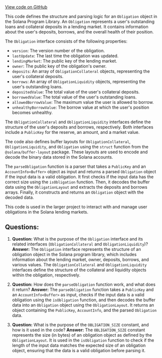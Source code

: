[View code on GitHub](https://github.com/solana-labs/solana-program-library/token-lending/js/src/state/obligation.ts)

This code defines the structure and parsing logic for an `Obligation` object in the Solana Program Library. An `Obligation` represents a user's outstanding loans and collateral deposits in a lending market. It contains information about the user's deposits, borrows, and the overall health of their position.

The `Obligation` interface consists of the following properties:
- `version`: The version number of the obligation.
- `lastUpdate`: The last time the obligation was updated.
- `lendingMarket`: The public key of the lending market.
- `owner`: The public key of the obligation's owner.
- `deposits`: An array of `ObligationCollateral` objects, representing the user's collateral deposits.
- `borrows`: An array of `ObligationLiquidity` objects, representing the user's outstanding loans.
- `depositedValue`: The total value of the user's collateral deposits.
- `borrowedValue`: The total value of the user's outstanding loans.
- `allowedBorrowValue`: The maximum value the user is allowed to borrow.
- `unhealthyBorrowValue`: The borrow value at which the user's position becomes unhealthy.

The `ObligationCollateral` and `ObligationLiquidity` interfaces define the structure of the user's deposits and borrows, respectively. Both interfaces include a `PublicKey` for the reserve, an amount, and a market value.

The code also defines buffer layouts for `ObligationCollateral`, `ObligationLiquidity`, and `Obligation` using the `struct` function from the `@solana/buffer-layout` package. These layouts are used to encode and decode the binary data stored in the Solana accounts.

The `parseObligation` function is a parser that takes a `PublicKey` and an `AccountInfo<Buffer>` object as input and returns a parsed `Obligation` object if the input data is a valid obligation. It first checks if the input data has the correct size using the `isObligation` function. Then, it decodes the buffer data using the `ObligationLayout` and extracts the deposits and borrows arrays. Finally, it constructs and returns an `Obligation` object with the decoded data.

This code is used in the larger project to interact with and manage user obligations in the Solana lending markets.
## Questions: 
 1. **Question:** What is the purpose of the `Obligation` interface and its related interfaces (`ObligationCollateral` and `ObligationLiquidity`)?
   **Answer:** The `Obligation` interface represents the structure of an obligation object in the Solana program library, which includes information about the lending market, owner, deposits, borrows, and various values. The `ObligationCollateral` and `ObligationLiquidity` interfaces define the structure of the collateral and liquidity objects within the obligation, respectively.

2. **Question:** How does the `parseObligation` function work, and what does it return?
   **Answer:** The `parseObligation` function takes a `PublicKey` and an `AccountInfo<Buffer>` as input, checks if the input data is a valid obligation using the `isObligation` function, and then decodes the buffer data into an `Obligation` object using the `ObligationLayout`. It returns an object containing the `PublicKey`, `AccountInfo`, and the parsed `Obligation` data.

3. **Question:** What is the purpose of the `OBLIGATION_SIZE` constant, and how is it used in the code?
   **Answer:** The `OBLIGATION_SIZE` constant represents the size (in bytes) of an obligation object as defined by the `ObligationLayout`. It is used in the `isObligation` function to check if the length of the input data matches the expected size of an obligation object, ensuring that the data is a valid obligation before parsing it.